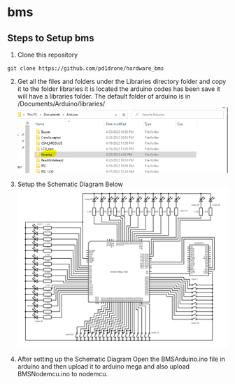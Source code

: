 # bms

## Steps to Setup bms
1. Clone this repository 
```
git clone https://github.com/pd1drone/hardware_bms
```
2. Get all the files and folders under the Libraries directory folder and copy it to the folder libraries it is located the arduino codes has been save it will have a libraries folder. The default folder of arduino is in /Documents/Arduino/libraries/
![Libraries-Directory](Libraries-Directory.PNG)

3. Setup the Schematic Diagram Below  
![bms-Circuit](bms_final.png)  

4. After setting up the Schematic Diagram Open the BMSArduino.ino file in arduino and then upload it to arduino mega and also upload BMSNodemcu.ino to nodemcu.

